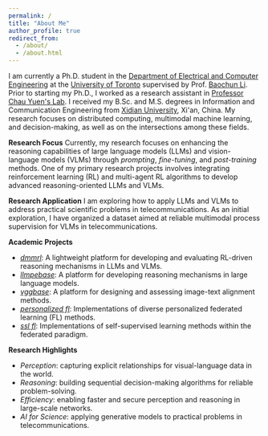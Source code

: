 ```yaml
---
permalink: /
title: "About Me"
author_profile: true
redirect_from: 
  - /about/
  - /about.html
---
```


I am currently a Ph.D. student in the [Department of Electrical and Computer Engineering](https://www.ece.utoronto.ca/) at the [University of Toronto](https://www.utoronto.ca/) supervised by Prof. [Baochun Li](https://iqua.ece.toronto.edu/bli/). Prior to starting my Ph.D., I worked as a research assistant in [Professor Chau Yuen's Lab](https://blogs.ntu.edu.sg/chau-yuen/). I received my B.Sc. and M.S. degrees in Information and Communication Engineering from [Xidian University](https://en.xidian.edu.cn/), Xi'an, China. My research focuses on distributed computing, multimodal machine learning, and decision-making, as well as on the intersections among these fields.

__Research Focus__ Currently, my research focuses on enhancing the reasoning capabilities of large language models (LLMs) and vision-language models (VLMs) through _prompting_, _fine-tuning_, and _post-training_ methods. One of my primary research projects involves integrating reinforcement learning (RL) and multi-agent RL algorithms to develop advanced reasoning-oriented LLMs and VLMs.

__Research Application__ I am exploring how to apply LLMs and VLMs to address practical scientific problems in telecommunications. As an initial exploration, I have organized a dataset aimed at reliable multimodal process supervision for VLMs in telecommunications.

__Academic Projects__
- _[dmmrl](https://github.com/CSJDeveloper/open-dmmrl)_: A lightweight platform for developing and evaluating RL-driven reasoning mechanisms in LLMs and VLMs.
- _[llmpebase](https://github.com/iQua/llmpebase)_: A platform for developing reasoning mechanisms in large language models.
- _[vggbase](https://github.com/iQua/vggbase)_: A platform for designing and assessing image-text alignment methods.
- _[personalized fl](https://github.com/TL-System/plato/tree/main/examples/personalized_fl)_: Implementations of diverse personalized federated learning (FL) methods.
- _[ssl fl](https://github.com/TL-System/plato/tree/main/examples/ssl)_: Implementations of self-supervised learning methods within the federated paradigm.

__Research Highlights__
- _Perception_: capturing explicit relationships for visual-language data in the world.
- _Reasoning_: building sequential decision-making algorithms for reliable problem-solving.
- _Efficiency_: enabling faster and secure perception and reasoning in large-scale networks.
- _AI for Science_: applying generative models to practical problems in telecommunications.
